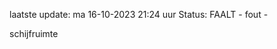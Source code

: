 laatste update: 
ma 16-10-2023 21:24   uur 
Status: FAALT - fout - 
<div class="service R">schijfruimte</div>